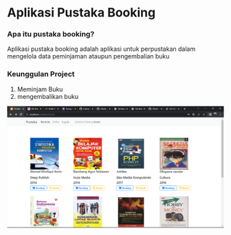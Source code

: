# Aplikasi Pustaka Booking

### Apa itu pustaka booking?
Aplikasi pustaka booking adalah aplikasi untuk perpustakan dalam mengelola data peminjaman ataupun pengembalian buku

### Keunggulan Project
1. Meminjam Buku
2. mengembalikan buku

![menu-user](/assets/img/SS/menu-user.png)